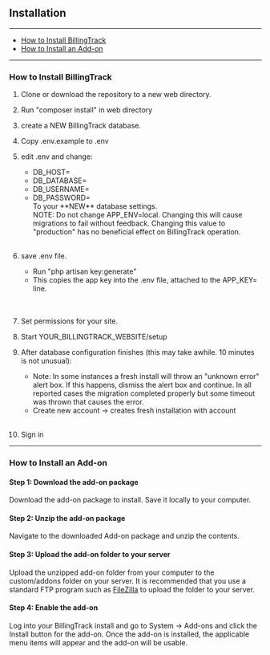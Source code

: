 Installation
---

---

-   [How to Install BillingTrack](#how-to-install-billingtrack)
-   [How to Install an Add-on](#how-to-install-an-add-on)

---

<a id="how-to-install-billingtrack"></a>
### How to Install BillingTrack

1. Clone or download the repository to a new web directory.

2. Run "composer install" in web directory

3. create a NEW BillingTrack database.

4. Copy .env.example to .env

5. edit .env and change:
   -   DB\_HOST=
   -   DB\_DATABASE=
   -   DB\_USERNAME=
   -   DB\_PASSWORD=  
   To your \*\*NEW\*\* database settings.  
   NOTE: Do not change APP_ENV=local. Changing this will cause migrations to fail without feedback. Changing this value to "production" has no beneficial effect on BillingTrack operation.
<br/><br/>
6. save .env file.
   -   Run "php artisan key:generate"
   -   This copies the app key into the .env file, attached to the APP_KEY= line.  
<br/><br/>
7. Set permissions for your site.

8. Start YOUR\_BILLINGTRACK\_WEBSITE/setup

9. After database configuration finishes (this may take awhile. 10 minutes is not unusual):

   * Note: In some instances a fresh install will throw an "unknown error" alert box. If this happens, dismiss the alert box and continue. In all reported cases the migration completed properly but some timeout was thrown that causes the error.
   * Create new account -&gt; creates fresh installation with account
<br/><br/>
10. Sign in

---

<a id="how-to-install-an-add-on"></a>
### How to Install an Add-on

#### Step 1: Download the add-on package

Download the add-on package to install. Save it locally to your
computer.

#### Step 2: Unzip the add-on package

Navigate to the downloaded Add-on package and unzip the contents.

#### Step 3: Upload the add-on folder to your server

Upload the unzipped add-on folder from your computer to the
custom/addons folder on your server. It is recommended that you use a
standard FTP program such as
[FileZilla](https://filezilla-project.org/download.php?type=client) to
upload the folder to your server.

#### Step 4: Enable the add-on

Log into your BillingTrack install and go to System -&gt; Add-ons and
click the Install button for the add-on. Once the add-on is installed,
the applicable menu items will appear and the add-on will be usable.
